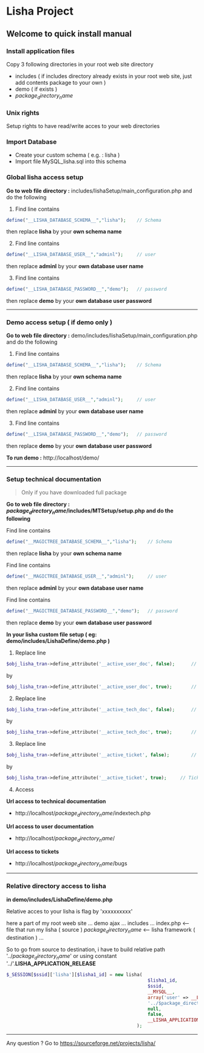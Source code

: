 # Lisha Project

## Welcome to quick install manual

### Install application files

Copy 3 following directories in your root web site directory

- includes ( if includes directory already exists in your root web site, just add contents package to your own )
- demo ( if exists )
- $package_directory_name$

### Unix rights

Setup rights to have read/write acces to your web directories

### Import Database

- Create your custom schema ( e.g. : lisha )
- Import file MySQL_lisha.sql into this schema

### Global lisha access setup

**Go to web file directory :** includes/lishaSetup/main_configuration.php and do the following

1. Find line contains
```php
define("__LISHA_DATABASE_SCHEMA__","lisha");	// Schema
```
then replace **lisha** by your **own schema name**

2. Find line contains
```php
define("__LISHA_DATABASE_USER__","adminl");		// user
```
then replace **adminl** by your **own database user name**

3. Find line contains
```php
define("__LISHA_DATABASE_PASSWORD__","demo");	// password
```
then replace **demo** by your **own database user password**

---

### Demo access setup ( if demo only )

**Go to web file directory :** demo/includes/lishaSetup/main_configuration.php and do the following

1. Find line contains
```php
define("__LISHA_DATABASE_SCHEMA__","lisha");	// Schema
```
then replace **lisha** by your **own schema name**

2. Find line contains
```php
define("__LISHA_DATABASE_USER__","adminl");		// user
```
then replace **adminl** by your **own database user name**

3. Find line contains
```php
define("__LISHA_DATABASE_PASSWORD__","demo");	// password
```
then replace **demo** by your **own database user password**

**To run demo :**
http://localhost/demo/

---

### Setup technical documentation

> Only if you have downloaded full package


**Go to web file directory : $package_directory_name$/includes/MTSetup/setup.php and do the following**

Find line contains
```php
define("__MAGICTREE_DATABASE_SCHEMA__","lisha");	// Schema
```
then
replace **lisha** by your **own schema name**
		
Find line contains
```php
define("__MAGICTREE_DATABASE_USER__","adminl");		// user
```
then
replace **adminl** by your **own database user name**

Find line contains
```php
define("__MAGICTREE_DATABASE_PASSWORD__","demo");	// password
```
then
replace **demo** by your **own database user password**



**In your lisha custom file setup ( eg: demo/includes/LishaDefine/demo.php )**

1. Replace line
```php
$obj_lisha_tran->define_attribute('__active_user_doc', false);		// user documentation button
```
by
```php
$obj_lisha_tran->define_attribute('__active_user_doc', true);		// user documentation button
```

2. Replace line
```php
$obj_lisha_tran->define_attribute('__active_tech_doc', false);		// technical documentation button
```
by
```php
$obj_lisha_tran->define_attribute('__active_tech_doc', true);		// technical documentation button
```

3. Replace line
```php
$obj_lisha_tran->define_attribute('__active_ticket', false);		// Tickets link
```
by
```php
$obj_lisha_tran->define_attribute('__active_ticket', true);		// Tickets link
```

4. Access

**Url access to technical documentation**
- http://localhost/$package_directory_name$/indextech.php

**Url access to user documentation**
- http://localhost/$package_directory_name$/

**Url access to tickets**
- http://localhost/$package_directory_name$/bugs

---

### Relative directory access to lisha 

**in demo/includes/LishaDefine/demo.php**

Relative acces to your lisha is flag by 'xxxxxxxxxx'

here a part of my root weeb site
...
demo
	ajax
	...
	includes
	...
	index.php <-- file that run my lisha ( source )
$package_directory_name$ <-- lisha framework ( destination )
...

So to go from source to destination, i have to build relative path '../$package_directory_name$' or using constant '../'.__LISHA_APPLICATION_RELEASE__

```php
$_SESSION[$ssid]['lisha'][$lisha1_id] = new lisha(
													$lisha1_id,
													$ssid,
													__MYSQL__,
													array('user' => __LISHA_DATABASE_USER__,'password' => __LISHA_DATABASE_PASSWORD__,'host' => __LISHA_DATABASE_HOST__,'schema' => __LISHA_DATABASE_SCHEMA__),
													'../$package_directory_name$',
													null,
													false,
													__LISHA_APPLICATION_RELEASE__
												);
```

---

Any question ? Go to https://sourceforge.net/projects/lisha/
